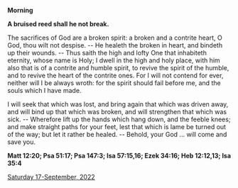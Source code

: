**Morning**

**A bruised reed shall he not break.**
 
The sacrifices of God are a broken spirit: a broken and a contrite heart, O God, thou wilt not despise. -- He healeth the broken in heart, and bindeth up their wounds. -- Thus saith the high and lofty One that inhabiteth eternity, whose name is Holy; I dwell in the high and holy place, with him also that is of a contrite and humble spirit, to revive the spirit of the humble, and to revive the heart of the contrite ones. For I will not contend for ever, neither will I be always wroth: for the spirit should fail before me, and the souls which I have made.
 
I will seek that which was lost, and bring again that which was driven away, and will bind up that which was broken, and will strengthen that which was sick. -- Wherefore lift up the hands which hang down, and the feeble knees; and make straight paths for your feet, lest that which is lame be turned out of the way; but let it rather be healed. -- Behold, your God ... will come and save you.  

**Matt 12:20; Psa 51:17; Psa 147:3; Isa 57:15,16; Ezek 34:16; Heb 12:12,13; Isa 35:4**

[Saturday 17-September, 2022](https://t.me/daily_light)

